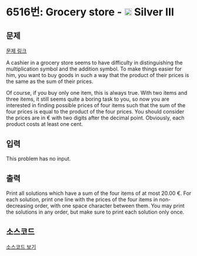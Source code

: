 # 6516번: Grocery store - <img src="https://static.solved.ac/tier_small/8.svg" style="height:20px" /> Silver III

<!-- performance -->

<!-- 문제 제출 후 깃허브에 푸시를 했을 때 제출한 코드의 성능이 입력될 공간입니다.-->

<!-- end -->

## 문제

[문제 링크](https://boj.kr/6516)


<p>A cashier in a grocery store seems to have difficulty in distinguishing the multiplication symbol and the addition symbol. To make things easier for him, you want to buy goods in such a way that the product of their prices is the same as the sum of their prices.</p>

<p>Of course, if you buy only one item, this is always true. With two items and three items, it still seems quite a boring task to you, so now you are interested in finding possible prices of four items such that the sum of the four prices is equal to the product of the four prices. You should consider the prices are in € with two digits after the decimal point. Obviously, each product costs at least one cent.</p>



## 입력


<p>This problem has no input.</p>



## 출력


<p>Print all solutions which have a sum of the four items of at most 20.00 €. For each solution, print one line with the prices of the four items in non-decreasing order, with one space character between them. You may print the solutions in any order, but make sure to print each solution only once.</p>



## 소스코드

[소스코드 보기](Grocery%20store.cpp)